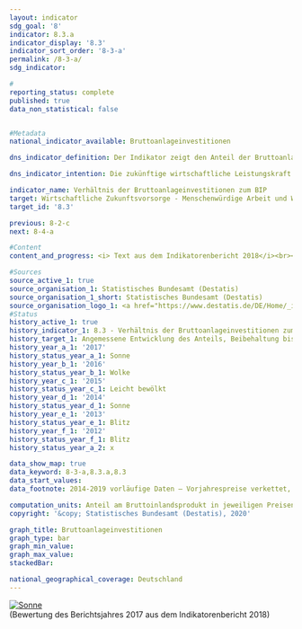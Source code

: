 ```yaml
---                   
layout: indicator                   
sdg_goal: '8'                   
indicator: 8.3.a                   
indicator_display: '8.3'                   
indicator_sort_order: '8-3-a'                   
permalink: /8-3-a/                   
sdg_indicator:                    

#                   
reporting_status: complete                   
published: true                   
data_non_statistical: false                   


#Metadata                   
national_indicator_available: Bruttoanlageinvestitionen                   

dns_indicator_definition: Der Indikator zeigt den Anteil der Bruttoanlageinvestitionen am nominalen Bruttoinlandsprodukt (das heißt in jeweiligen Preisen). Dieser Anteil wird auch als Investitionsquote bezeichnet.                   

dns_indicator_intention: Die zukünftige wirtschaftliche Leistungskraft und die Wettbewerbsfähigkeit einer Volkswirtschaft hängen entscheidend von den Investitionen der Unternehmen und des Staates ab. Daher ist das Ziel der Bundesregierung eine angemessene Entwicklung des Anteils der Bruttoanlageinvestitionen am Bruttoinlandsprodukt (BIP).                   

indicator_name: Verhältnis der Bruttoanlageinvestitionen zum BIP                   
target: Wirtschaftliche Zukunftsvorsorge - Menschenwürdige Arbeit und Wirtschaftswachstum                   
target_id: '8.3'                   

previous: 8-2-c                   
next: 8-4-a                   

#Content                    
content_and_progress: <i> Text aus dem Indikatorenbericht 2018</i><br><br>Die Bruttoanlageinvestitionen werden vom Statistischen Bundesamt ermittelt. Sie umfassen den Zugang (also den Erwerb abzüglich der Veräußerungen ohne Berücksichtigung von Abschreibungen) von Anlagegütern durch gebietsansässige Wirtschaftseinheiten. Anlagegüter sind produzierte Vermögensgüter, die im Produktionsprozess wiederholt oder kontinuierlich länger als ein Jahr eingesetzt werden sollen. Hierzu zählen Bauten (Wohnbauten, Nichtwohnbauten), Ausrüstungen (Maschinen, Fahrzeuge, Geräte), militärische Waffensysteme und sonstige Anlagen (geistiges Eigentum wie Investitionen in Forschung und Entwicklung, Software und Datenbanken, Urheberrechte und Suchbohrungen sowie Nutztiere und Nutzpflanzungen). Eingeschlossen sind auch Verbesserungen an vorhandenem Anlagevermögen, die zu einer wesentlichen Steigerung des Wertes einer Anlage führen und/oder deren Nutzungsdauer verlängern. <br><br>Die Bruttoanlageinvestitionen werden im Rahmen der Volkswirtschaftlichen Gesamtrechnungen ermittelt, deren Erstellung harmonisierten europäischen Regeln folgt und auf allen verfügbaren, relevanten Datenquellen basiert. <br><br>Im Jahr 2017 lag der Anteil der Bruttoanlageinvestitionen am BIP bei 20,3&nbsp;% und damit um 4,5 Prozentpunkte unterhalb des Ausgangswertes von 1991 für das gesamte Bundesgebiet sowie 2,7 Prozentpunkte niedriger als im Jahr 2000. Der Indikator hat sich kurz- und mittelfristig betrachtet in die richtige Richtung entwickelt; er stagniert jedoch im Wesentlichen seit 2002. Preisbereinigt läge der Anteil gegenüber 2010 nahezu gleichbleibend bei 19,5&nbsp;%. <br><br>Die Investitionsquote in Deutschland lag im Schnitt der Jahre 2007 bis 2016 mit 19,9&nbsp;% unter der Investitionsquote für den gesamten OECD-Raum (21,1&nbsp;%). Seit 2010 ist der Abstand deutlich geringer als noch im Zeitraum zwischen 2003 und 2008 (– 2,9 Prozentpunkte). <br><br>Der Blick auf die Zeitreihe offenbart eine wellenförmige Entwicklung der Investitionsquote mit Rückgängen zu Beginn des Jahrtausends und, nach einer leichten Erholung, nochmals im Jahr 2009 infolge der Finanzmarkt- und Wirtschaftskrise 2008/2009. Bis 2011 erholte sich die Investitionstätigkeit und die Bruttoanlageinvestitionen übertrafen wieder das Niveau des Vorkrisenjahres. In den Jahren 2014 bis 2017 stiegen die Bruttoanlageinvestitionen kräftig um insgesamt 13,3&nbsp;% und erreichten ein Niveau von 666 Milliarden Euro. Da der Anstieg des nominalen BIP im selben Zeitraum etwas geringer ausfiel (11,5&nbsp;%), erhöhte sich die Investitionsquote leicht von 20,0&nbsp;% auf 20,3&nbsp;% und erreichte das Niveau von 2008 und 2011. <br><br>Bei den Bauinvestitionen weist der Bereich der Wohnbauten seit dem Jahr 2010 ein kräftiges nominales Wachstum auf (+ 48,8&nbsp;%), während die Investitionen im Bereich der Nichtwohnbauten (sowohl im Hoch- als auch im Tiefbau) im selben Zeitraum weniger stark anstiegen (+ 23,5&nbsp;%) und in den Jahren 2012 und 2015 sogar leicht rückläufig waren. Die Ausrüstungsinvestitionen in jeweiligen Preisen erhöhten sich zuletzt um 2,6&nbsp;% (2016) und 4,2&nbsp;% (2017) zum Vorjahr und konnten – trotz des starken Rückgangs im Jahr 2009 (– 22,0&nbsp;%) – das Vorkrisenniveau von 2008 übertreffen. Die stärksten Zuwächse verzeichneten seit 1991 die Investitionen in Forschung und Entwicklung sowie in Software und Datenbanken. Zwischen 1991 und 2017 hat sich ihr Volumen nahezu verdreifacht. <br><br>Die Investitionstätigkeit hat sich im Zeitraum von 1991 bis 2017 stark vom Produzierenden Gewerbe hin zu den Dienstleistungsbereichen verlagert. Während 1991 noch 30,9&nbsp;% der neuen Anlageinvestitionen von Unternehmen des Produzierenden Gewerbes getätigt wurden, waren dies 2017 nur noch 23,7&nbsp;%. Im Jahr 2017 entfielen auf die Dienstleistungsbereiche hingegen 74,9&nbsp;% der Anlageinvestitionen; 1991 waren es noch 67,5&nbsp;%. Der größte investierende Bereich war das Grundstücks- und Wohnungswesen. Auf diesen entfielen im Jahr 2017 allein 31,2&nbsp;% der gesamten neuen Anlagen. Dem Staatssektor, dessen Investitionstätigkeiten sich auf verschiedene Wirtschaftszweige verteilen, wurden im Jahr 2017&nbsp;11,0&nbsp;% der gesamtwirtschaftlichen Bruttoanlageinvestitionen zugerechnet.                   

#Sources
source_active_1: true                           
source_organisation_1: Statistisches Bundesamt (Destatis)                           
source_organisation_1_short: Statistisches Bundesamt (Destatis)                           
source_organisation_logo_1: <a href="https://www.destatis.de/DE/Home/_inhalt.html"><img src="https://g205sdgs.github.io/sdg-indicators/public/logos/destatis.png" alt="Logo Statistisches Bundesamt (Destatis)" title="Klicken Sie hier um zu der Homepage der Organisation zu gelangen" /></a>
#Status                   
history_active_1: true                   
history_indicator_1: 8.3 - Verhältnis der Bruttoanlageinvestitionen zum BIP                   
history_target_1: Angemessene Entwicklung des Anteils, Beibehaltung bis 2030
history_year_a_1: '2017'                           
history_status_year_a_1: Sonne
history_year_b_1: '2016'                           
history_status_year_b_1: Wolke
history_year_c_1: '2015'                           
history_status_year_c_1: Leicht bewölkt
history_year_d_1: '2014'                           
history_status_year_d_1: Sonne
history_year_e_1: '2013'                           
history_status_year_e_1: Blitz
history_year_f_1: '2012'                           
history_status_year_f_1: Blitz
history_status_year_a_2: x

data_show_map: true                   
data_keyword: 8-3-a,8.3.a,8.3                   
data_start_values:                    
data_footnote: 2014-2019 vorläufige Daten – Vorjahrespreise verkettet, Referenzjahr 2010                   

computation_units: Anteil am Bruttoinlandsprodukt in jeweiligen Preisen in&nbsp;%                   
copyright: '&copy; Statistisches Bundesamt (Destatis), 2020'                   

graph_title: Bruttoanlageinvestitionen                   
graph_type: bar                   
graph_min_value:                    
graph_max_value:                    
stackedBar:                    

national_geographical_coverage: Deutschland                   
---
```

<div>                           
  <div class="my-header">                           
    <a href="https://sustainabledevelopment-deutschland.github.io/status/"><img src="https://g205sdgs.github.io/sdg-indicators/public/Wettersymbole/Sonne.png" title="Bei Fortsetzung der Entwicklung beträgt die Abweichung vom Zielwert weniger als 5&nbsp;% der Differenz zwischen Zielwert und aktuellem Wert" alt="Sonne" />                           
    </a>                           
  </div>
  <div class="my-header-note">
    <span>(Bewertung des Berichtsjahres 2017 aus dem Indikatorenbericht 2018)</span>
  </div>                           
</div>